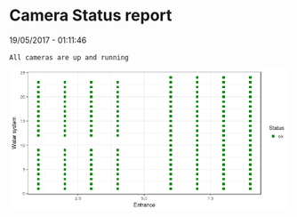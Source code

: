 Camera Status report
================
19/05/2017 - 01:11:46

    All cameras are up and running

![](camreport_files/figure-markdown_github/unnamed-chunk-2-1.png)
